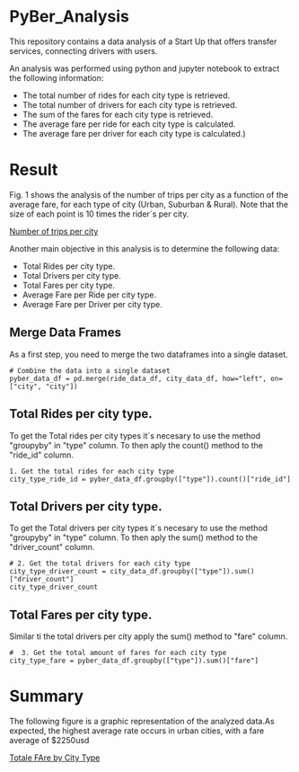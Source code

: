 # PyBer_Analysis


This repository contains a data analysis of a Start Up that offers transfer services, connecting drivers with users.

An analysis was performed using python and jupyter notebook to extract the following information:

- The total number of rides for each city type is retrieved.
- The total number of drivers for each city type is retrieved.
- The sum of the fares for each city type is retrieved.
- The average fare per ride for each city type is calculated. 
- The average fare per driver for each city type is calculated.)


# Result

Fig. 1 shows the analysis of the number of trips per city as a function of the average fare, for each type of city (Urban, Suburban & Rural). Note that the size of each point is 10 times the rider´s per city.

[Number of trips per city](https://github.com/dani1925/PyBer_Analysis/blob/main/resources/Fig1.jpg)

Another main objective in this analysis is to determine the following data:

- Total Rides per city type. 
- Total Drivers per city type.
- Total Fares per city type.
- Average Fare per Ride per city type.
- Average Fare per Driver per city type.

## Merge Data Frames

As a first step, you need to merge the two dataframes into a single dataset. 

    # Combine the data into a single dataset
    pyber_data_df = pd.merge(ride_data_df, city_data_df, how="left", on=["city", "city"])

## Total Rides per city type. 

To get the Total rides per city types it´s necesary to use the method "groupyby" in "type" column. To then aply the count() method to the "ride_id" column.

    1. Get the total rides for each city type
    city_type_ride_id = pyber_data_df.groupby(["type"]).count()["ride_id"]

## Total Drivers per city type.

To get the Total drivers per city types it´s necesary to use the method "groupyby" in "type" column. To then aply the sum() method to the "driver_count" column.

    # 2. Get the total drivers for each city type
    city_type_driver_count = city_data_df.groupby(["type"]).sum()["driver_count"]
    city_type_driver_count

## Total Fares per city type.

Similar ti the total drivers per city apply the sum() method to "fare" column.

    #  3. Get the total amount of fares for each city type
    city_type_fare = pyber_data_df.groupby(["type"]).sum()["fare"]

# Summary

The following figure is a graphic representation of the analyzed data.As expected, the highest average rate occurs in urban cities, with a fare average of $2250usd

[Totale FAre by City Type](https://github.com/dani1925/PyBer_Analysis/blob/main/PyBer_fare_summary.jpg)